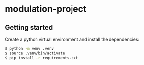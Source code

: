 # modulation-project

## Getting started

Create a python virtual environment and install the dependencies:

```sh
$ python -m venv .venv
$ source .venv/bin/activate
$ pip install -r requirements.txt
```
